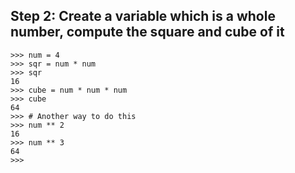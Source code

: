 ## Step 2: Create a variable which is a whole number, compute the square and cube of it 

```
>>> num = 4
>>> sqr = num * num
>>> sqr
16
>>> cube = num * num * num
>>> cube
64
>>> # Another way to do this
>>> num ** 2
16
>>> num ** 3
64
>>>  
```
